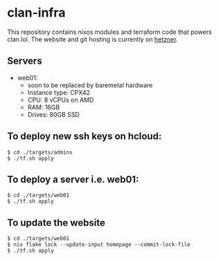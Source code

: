 # clan-infra

This repository contains nixos modules and terraform code that powers clan.lol.
The website and git hosting is currently on [hetzner](https://www.hetzner.com/).

## Servers
- web01:
  - soon to be replaced by baremetal hardware
  - Instance type: CPX42
  - CPU: 8 vCPUs on AMD
  - RAM: 16GB
  - Drives: 80GB SSD

## To deploy new ssh keys on hcloud:

```
$ cd ./targets/admins
$ ./tf.sh apply
```

## To deploy a server i.e. web01:

```
$ cd ./targets/web01
$ ./tf.sh apply
```

## To update the website

```
$ cd ./targets/web01
$ nix flake lock --update-input homepage --commit-lock-file
$ ./tf.sh apply
```
